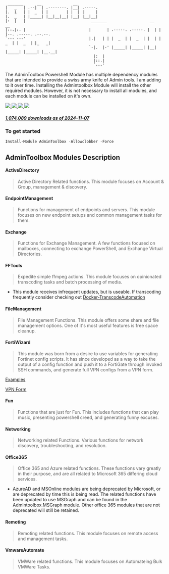      _______      __              __
    |   _   | .--|  | .--------. |__| .-----.
    |.  1   | |  _  | |        | |  | |     |
    |.  _   | |_____| |__|__|__| |__| |__|__|
    |:  |   |                             _______                   __   __
    |::.|:. |                            |       | .-----. .-----. |  | |  |--. .-----. .--.--.
    `--- ---'                            |.|   | | |  _  | |  _  | |  | |  _  | |  _  | |_   _|
                                         `-|.  |-' |_____| |_____| |__| |_____| |_____| |__.__|
                                           |:  |
                                           |::.|
                                           `---'

The AdminToolbox Powershell Module has multiple dependency modules that are intended to provide a swiss army knife of Admin tools. I am adding to it over time. Installing the Admintoolbox Module will install the other required modules. However, it is not necessary to install all modules, and each module can be installed on it's own.

<p align="Left">
    <a href="https://img.shields.io/github/workflow/status/thetaylorlee/admintoolbox/.github/workflows/PS_Gallery_Pipeline.yml?branch=master">
        <img src="https://img.shields.io/github/actions/workflow/status/TheTaylorLee/AdminToolbox/PS_Gallery_Pipeline.yml?branch=master&label=PSGallery%20Publsh&logo=Github">
    </a>
    <a href="https://img.shields.io/github/workflow/status/thetaylorlee/admintoolbox/.github/workflows/Version_Bump.yml?branch=master">
        <img src="https://img.shields.io/github/actions/workflow/status/TheTaylorLee/AdminToolbox/Version_Bump.yml?branch=master&label=Version%20Bump&logo=Github">
    </a>
    <a href="https://img.shields.io/github/workflow/status/thetaylorlee/admintoolbox/.github/workflows/PSScriptAnalyzer.yml?branch=master">
        <img src="https://img.shields.io/github/actions/workflow/status/TheTaylorLee/AdminToolbox/PSScriptAnalyzer.yml?branch=master&label=PSScriptAnalyzer&logo=Github">
    </a>
    <a href="https://github.com/TheTaylorLee/AdminToolbox/issues?q=is%3Aopen+is%3Aissue">
        <img src ="https://img.shields.io/github/issues-raw/thetaylorlee/admintoolbox">
    </a>
</p>

##### [1,074,089 downloads as of 2024-11-07](https://www.powershellgallery.com/profiles/TaylorLee)

### To get started

```Powershell
Install-Module AdminToolbox -Allowclobber -Force
```

## AdminToolbox Modules Description
#### ActiveDirectory
> Active Directory Related functions. This module focuses on Account & Group, management & discovery.

#### EndpointManagement
> Functions for management of endpoints and servers. This module focuses on new endpoint setups and common management tasks for them.

#### Exchange
> Functions for Exchange Management. A few functions focused on mailboxes, connecting to exchange PowerShell, and Exchange Virtual Directories.

#### FFTools
> Expedite simple ffmpeg actions. This module focuses on opinionated transcoding tasks and batch processing of media.

- This module receives infrequent updates, but is useable. If transcoding frequently consider checking out [Docker-TranscodeAutomation](https://github.com/TheTaylorLee/docker-transcodeautomation)

#### FileManagement
> File Management Functions. This module offers some share and file management options. One of it's most useful features is free space cleanup.

#### FortiWizard
> This module was born from a desire to use variables for generating Fortinet config scripts. It has since developed as a way to take the output of a config function and push it to a FortiGate through invoked SSH commands, and generate full VPN configs from a VPN form.

[Examples](https://github.com/TheTaylorLee/AdminToolbox/tree/master/docs/AdminToolbox.FortiWizard/Examples)

[VPN Form](https://github.com/TheTaylorLee/AdminToolbox/raw/master/docs/AdminToolbox.FortiWizard/Examples/VPN%20Buildout%20Form.xlsx)

#### Fun
> Functions that are just for Fun. This includes functions that can play music, presenting powershell creed, and generating funny excuses.

#### Networking
> Networking related Functions. Various functions for network discovery, troubleshooting, and resolution.

#### Office365
> Office 365 and Azure related functions. These functions vary greatly in their purpose, and are all related to Microsoft 365 differing cloud services.

- AzureAD and MSOnline modules are being deprecated by Microsoft, or are deprecated by time this is being read. The related functions have been updated to use MSGraph and can be found in the Admintoolbox.MSGraph module. Other office 365 modules that are not deprecated will still be retained.

#### Remoting
> Remoting related functions. This module focuses on remote access and management tasks.

#### VmwareAutomate
> VMWare related functions. This module focuses on Automateing Bulk VMWare Tasks.
